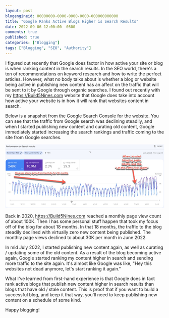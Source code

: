 ```yaml
---
layout: post
blogengineid: 00000000-0000-0000-0000-000000000000
title: "Google Ranks Active Blogs Higher is Search Results"
date: 2022-09-06 12:00:00 -0500
comments: true
published: true
categories: ["Blogging"]
tags: ["Blogging", "SEO", "Authority"]
---
```


I figured out recently that Google does factor in how active your site or blog is when ranking content in the search results. In the SEO world, there's a ton of recommendations on keyword research and how to write the perfect articles. However, what no body talks about is whether a blog or website being active in publishing new content has an affect on the traffic that will be sent to it by Google through organic searches. I found out recently with my <https://Build5Nines.com> website that Google does take into account how active your website is in how it will rank that websites content in search.

Below is a snapshot from the Google Search Console for the website. You can see that the traffic from Google search was declining steadily, and when I started publishing new content and curating old content, Google immediately started increasing the search rankings and traffic coming to the site from Google searches.

![Google Search Console showing search ranking/traffic increasing](/images/posts/blogging-active-site-ranking-google-search-console-graph.jpg "Google Search Console showing search ranking/traffic increasing")

Back in 2020, <https://Build5Nines.com> reached a monthly page view count of about 100K. Then I has some personal stuff happen that took my focus off of the blog for about 18 months. In that 18 months, the traffic to the blog steadily declined with virtually zero new content being published. The monthly page views declined to about 30K per month in June 2022.

In mid July 2022, I started publishing new content again, as well as curating / updating some of the old content. As a result of the blog becoming active again, Google started ranking my content higher in search and sending more traffic to the site again. It's almost like Google was like, "Hey this websites not dead anymore, let's start ranking it again."

What I've learned from first-hand experience is that Google does in fact rank active blogs that publish new content higher in search results than blogs that have old / stale content. This is proof that if you want to build a successful blog, and keep it that way, you'll need to keep publishing new content on a schedule of some kind.

Happy blogging!
